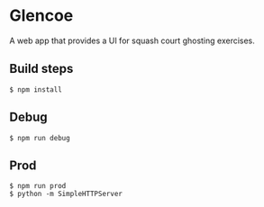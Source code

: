 # Glencoe

A web app that provides a UI for squash court ghosting exercises.

## Build steps

    $ npm install

## Debug

    $ npm run debug

## Prod

    $ npm run prod
    $ python -m SimpleHTTPServer
